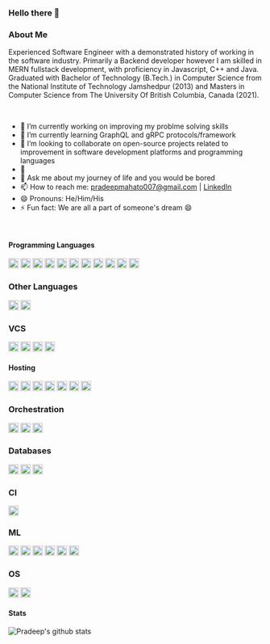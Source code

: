 ### Hello there 👋

<!--
**pradm007/pradm007** is a ✨ _special_ ✨ repository because its `README.md` (this file) appears on your GitHub profile.

Here are some ideas to get you started:
-->

### About Me
Experienced Software Engineer with a demonstrated history of working in the software industry. Primarily a Backend developer however I am skilled in MERN fullstack development, with proficiency in Javascript, C++ and Java. Graduated with Bachelor of Technology (B.Tech.) in Computer Science from the National Institute of Technology Jamshedpur (2013) and Masters in Computer Science from The University Of British Columbia, Canada (2021). 

</br>

- 🔭 I’m currently working on improving my problme solving skills
- 🌱 I’m currently learning GraphQL and gRPC protocols/framework
- 👯 I’m looking to collaborate on open-source projects related to improvement in software development platforms and programming languages
- 🤔 
- 💬 Ask me about my journey of life and you would be bored
- 📫 How to reach me: [pradeepmahato007@gmail.com](mailto:pradeepmahato007@gmail.com) | [LinkedIn](https://www.linkedin.com/in/pradeep-mahato-bab4b045/)
- 😄 Pronouns: He/Him/His
- ⚡ Fun fact: We are all a part of someone's dream 😄

</br>

#### Programming Languages
<img height="20" alt="C++" src="https://img.shields.io/badge/c++%20-%2300599C.svg?&style=for-the-badge&logo=c%2B%2B&ogoColor=white"/> <img height="20" alt="Python" src="https://img.shields.io/badge/python%20-%2314354C.svg?&style=for-the-badge&logo=python&logoColor=white"/> <img height="20" alt="NodeJS" src="https://img.shields.io/badge/node.js%20-%2343853D.svg?&style=for-the-badge&logo=node.js&logoColor=white"/> <img height="20" alt="JavaScript" src="https://img.shields.io/badge/javascript%20-%23323330.svg?&style=for-the-badge&logo=javascript&logoColor=%23F7DF1E"/> <img height="20" alt="TypeScript" src="https://img.shields.io/badge/typescript%20-%23007ACC.svg?&style=for-the-badge&logo=typescript&logoColor=white"/> <img height="20" alt="HTML5" src="https://img.shields.io/badge/html5%20-%23E34F26.svg?&style=for-the-badge&logo=html5&logoColor=white"/> <img height="20" alt="CSS3" src="https://img.shields.io/badge/css3%20-%231572B6.svg?&style=for-the-badge&logo=css3&logoColor=white"/> <img height="20" alt="Java" src="https://img.shields.io/badge/java-%23ED8B00.svg?&style=for-the-badge&logo=java&logoColor=white"/> <img height="20" alt="PHP" src="https://img.shields.io/badge/php-%23777BB4.svg?&style=for-the-badge&logo=php&logoColor=white"/> <img height="20" alt="R" src="https://img.shields.io/badge/r-%23276DC3.svg?&style=for-the-badge&logo=r&logoColor=white"/> <img height="20" alt="GraphQL" src="https://img.shields.io/badge/-GraphQL-E10098?style=for-the-badge&logo=graphql"/>

### Other Languages
<img height="20" alt="LaTeX" src="https://img.shields.io/badge/latex%20-%23008080.svg?&style=for-the-badge&logo=latex&logoColor=white"/> <img height="20" alt="Markdown" src="https://img.shields.io/badge/markdown-%23000000.svg?&style=for-the-badge&logo=markdown&logoColor=white"/>

### VCS
<img height="20" alt="Git" src="https://img.shields.io/badge/git%20-%23F05033.svg?&style=for-the-badge&logo=git&logoColor=white"/> <img height="20" alt="GitHub" src="https://img.shields.io/badge/github%20-%23121011.svg?&style=for-the-badge&logo=github&logoColor=white"/> <img height="20" alt="GitLab" src="https://img.shields.io/badge/gitlab%20-%23181717.svg?&style=for-the-badge&logo=gitlab&logoColor=white"/> <img height="20" alt="Bitbucket" src="https://img.shields.io/badge/bitbucket%20-%230047B3.svg?&style=for-the-badge&logo=bitbucket&logoColor=white"/>

#### Hosting
<img height="20" alt="AWS" src="https://img.shields.io/badge/AWS%20-%23FF9900.svg?&style=for-the-badge&logo=amazon-aws&logoColor=white"/> <img height="20" alt="Google Cloud" src="https://img.shields.io/badge/Google%20Cloud%20-%234285F4.svg?&style=for-the-badge&logo=google-cloud&logoColor=white"/> <img height="20" alt="Azure" src="https://img.shields.io/badge/azure%20-%230072C6.svg?&style=for-the-badge&logo=azure-devops&logoColor=white"/> <img height="20" alt="Azure" src="https://img.shields.io/badge/azure%20-%230072C6.svg?&style=for-the-badge&logo=azure-devops&logoColor=white"/> <img height="20" alt="Heroku" src="https://img.shields.io/badge/heroku%20-%23430098.svg?&style=for-the-badge&logo=heroku&logoColor=white"/> <img height="20" alt="DigitalOcean" src="https://img.shields.io/badge/DigitalOcean-%230167ff.svg?&style=for-the-badge&logo=digitalOcean&logoColor=white"/> <img height="20" alt="Firebase" src="https://img.shields.io/badge/firebase%20-%23039BE5.svg?&style=for-the-badge&logo=firebase"/>

### Orchestration
<img height="20" alt="Docker" src="https://img.shields.io/badge/docker%20-%230db7ed.svg?&style=for-the-badge&logo=docker&logoColor=white"/> <img height="20" alt="Kubernetes" src="https://img.shields.io/badge/kubernetes%20-%23326ce5.svg?&style=for-the-badge&logo=kubernetes&logoColor=white"/> <img height="20" alt="ElasticSearch" src="https://img.shields.io/badge/-ElasticSearch-005571?style=for-the-badge&logo=elasticsearch"/>

### Databases
<img height="20" alt="MongoDB" src ="https://img.shields.io/badge/MongoDB-%234ea94b.svg?&style=for-the-badge&logo=mongodb&logoColor=white"/> <img height="20" alt="Postgres" src ="https://img.shields.io/badge/postgres-%23316192.svg?&style=for-the-badge&logo=postgresql&logoColor=white"/> <img height="20" alt="SQLite" src ="https://img.shields.io/badge/sqlite-%2307205e.svg?&style=for-the-badge&logo=sqlite&logoColor=white"/>

### CI
<img height="20" alt="GitHub Actions" src="https://img.shields.io/badge/github%20actions%20-%232671E5.svg?&style=for-the-badge&logo=github%20actions&logoColor=white"/>

### ML
<img height="20" alt="Pandas" src="https://img.shields.io/badge/pandas%20-%23150458.svg?&style=for-the-badge&logo=pandas&logoColor=white" /> <img height="20" alt="NumPy" src="https://img.shields.io/badge/numpy%20-%23013243.svg?&style=for-the-badge&logo=numpy&logoColor=white" /> <img height="20" alt="Keras" src="https://img.shields.io/badge/Keras%20-%23D00000.svg?&style=for-the-badge&logo=Keras&logoColor=white"/> <img height="20" alt="TensorFlow" src="https://img.shields.io/badge/TensorFlow%20-%23FF6F00.svg?&style=for-the-badge&logo=TensorFlow&logoColor=white" /> <img height="20" alt="PyTorch" src="https://img.shields.io/badge/PyTorch%20-%23EE4C2C.svg?&style=for-the-badge&logo=PyTorch&logoColor=white" /> <img height="20" alt="Jupyter" src="https://img.shields.io/badge/Jupyter%20-%23F37626.svg?&style=for-the-badge&logo=Jupyter&logoColor=white" />

### OS
<img height="20" alt="Ubuntu" src="https://img.shields.io/badge/Ubuntu-E95420?style=for-the-badge&logo=ubuntu&logoColor=white" /> <img height="20" alt="Android" src="https://img.shields.io/badge/Android-3DDC84?style=for-the-badge&logo=android&logoColor=white" />

#### Stats

![Pradeep's github stats](https://github-readme-stats.vercel.app/api?username=pradm007&show_icons=true&theme=radical)
